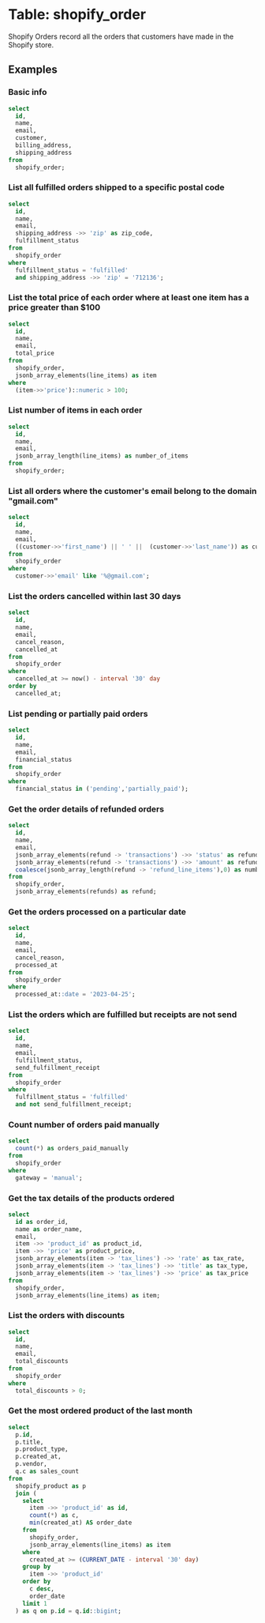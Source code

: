 # Table: shopify_order

Shopify Orders record all the orders that customers have made in the Shopify store.

## Examples

### Basic info

```sql
select
  id,
  name,
  email,
  customer,
  billing_address,
  shipping_address
from
  shopify_order;
```

### List all fulfilled orders shipped to a specific postal code

```sql
select
  id,
  name,
  email,
  shipping_address ->> 'zip' as zip_code,
  fulfillment_status
from
  shopify_order
where
  fulfillment_status = 'fulfilled'
  and shipping_address ->> 'zip' = '712136';
```

### List the total price of each order where at least one item has a price greater than $100

```sql
select
  id,
  name,
  email,
  total_price
from
  shopify_order,
  jsonb_array_elements(line_items) as item
where
  (item->>'price')::numeric > 100;
```

### List number of items in each order

```sql
select
  id,
  name,
  email,
  jsonb_array_length(line_items) as number_of_items
from
  shopify_order;
```

### List all orders where the customer's email belong to the domain "gmail.com"

```sql
select
  id,
  name,
  email,
  ((customer->>'first_name') || ' ' ||  (customer->>'last_name')) as customer_name
from
  shopify_order
where
  customer->>'email' like '%@gmail.com';
```

### List the orders cancelled within last 30 days

```sql
select
  id,
  name,
  email,
  cancel_reason,
  cancelled_at
from
  shopify_order
where
  cancelled_at >= now() - interval '30' day
order by
  cancelled_at;
```

### List pending or partially paid orders

```sql
select
  id,
  name,
  email,
  financial_status
from
  shopify_order
where
  financial_status in ('pending','partially_paid');
```

### Get the order details of refunded orders

```sql
select
  id,
  name,
  email,
  jsonb_array_elements(refund -> 'transactions') ->> 'status' as refund_status,
  jsonb_array_elements(refund -> 'transactions') ->> 'amount' as refund_amount,
  coalesce(jsonb_array_length(refund -> 'refund_line_items'),0) as number_of_products_refunded
from
  shopify_order,
  jsonb_array_elements(refunds) as refund;
```

### Get the orders processed on a particular date

```sql
select
  id,
  name,
  email,
  cancel_reason,
  processed_at
from
  shopify_order
where
  processed_at::date = '2023-04-25';
```

### List the orders which are fulfilled but receipts are not send

```sql
select
  id,
  name,
  email,
  fulfillment_status,
  send_fulfillment_receipt
from
  shopify_order
where
  fulfillment_status = 'fulfilled'
  and not send_fulfillment_receipt;
```

### Count number of orders paid manually

```sql
select
  count(*) as orders_paid_manually
from
  shopify_order
where
  gateway = 'manual';
```

### Get the tax details of the products ordered

```sql
select
  id as order_id,
  name as order_name,
  email,
  item ->> 'product_id' as product_id,
  item ->> 'price' as product_price,
  jsonb_array_elements(item -> 'tax_lines') ->> 'rate' as tax_rate,
  jsonb_array_elements(item -> 'tax_lines') ->> 'title' as tax_type,
  jsonb_array_elements(item -> 'tax_lines') ->> 'price' as tax_price
from
  shopify_order,
  jsonb_array_elements(line_items) as item;
```

### List the orders with discounts

```sql
select
  id,
  name,
  email,
  total_discounts
from
  shopify_order
where
  total_discounts > 0;
```

### Get the most ordered product of the last month

```sql
select
  p.id,
  p.title,
  p.product_type,
  p.created_at,
  p.vendor,
  q.c as sales_count
from
  shopify_product as p
  join (
    select
      item ->> 'product_id' as id,
      count(*) as c,
      min(created_at) AS order_date
    from
      shopify_order,
      jsonb_array_elements(line_items) as item
    where
      created_at >= (CURRENT_DATE - interval '30' day)
    group by
      item ->> 'product_id'
    order by
      c desc,
      order_date
    limit 1
  ) as q on p.id = q.id::bigint;
```